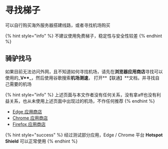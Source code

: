# 寻找梯子

可以自行购买海外服务器搭建线路，或者寻找机场购买

{% hint style="info" %}
不建议使用免费梯子，稳定性与安全性较差
{% endhint %}

## 骑驴找马

如果目前无法访问外网，且不知道如何寻找机场，请先在**浏览器应用商店**寻找可以使用的_**V\*\***_，然后使用谷歌搜索**机场测速**， 打开**【联通】**文档，并寻找自己需要的机场

{% hint style="info" %}
上述页面与本文作者没有任何关系，没有拿aff也没有利益关系，也从未使用上述页面中出现过的机场，不作任何推荐
{% endhint %}

* [Edge 应用商店](https://microsoftedge.microsoft.com/addons/Microsoft-Edge-Extensions-Home?hl=zh-CN)
* [Chrome 应用商店](https://chrome.google.com/webstore/category/extensions?hl=zh-CN)
* [Firefox 应用商店](https://addons.mozilla.org/zh-CN/firefox/extensions/)

{% hint style="success" %}
经过测试部分应用，Edge / Chrome 平台 **Hotspot Shield** 可以正常使用
{% endhint %}
